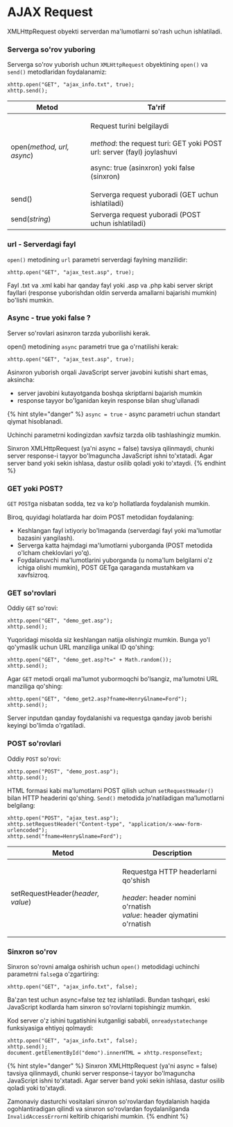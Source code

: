 # AJAX Request

XMLHttpRequest obyekti serverdan ma'lumotlarni so'rash uchun ishlatiladi.

### Serverga so'rov yuboring

Serverga so'rov yuborish uchun `XMLHttpRequest` obyektining `open()` va `send()` metodlaridan foydalanamiz:

```
xhttp.open("GET", "ajax_info.txt", true);
xhttp.send();
```

| Metod                      | Ta'rif                                                                                                                                                                      |
| -------------------------- | --------------------------------------------------------------------------------------------------------------------------------------------------------------------------- |
| open(_method, url, async_) | <p>Request turini belgilaydi<br><br><em>method</em>: the request turi: GET yoki POST<br>url: server (fayl) joylashuvi</p><p>async: true (asinxron) yoki false (sinxron)</p> |
| send()                     | Serverga request yuboradi (GET uchun ishlatiladi)                                                                                                                           |
| send(_string_)             | Serverga request yuboradi (POST uchun ishlatiladi)                                                                                                                          |

### url - Serverdagi fayl

`open()` metodining `url` parametri serverdagi faylning manzilidir:

```
xhttp.open("GET", "ajax_test.asp", true);
```

Fayl .txt va .xml kabi har qanday fayl yoki .asp va .php kabi server skript fayllari (response yuborishdan oldin serverda amallarni bajarishi mumkin) bo'lishi mumkin.

### Async - true yoki false ?

Server so'rovlari asinxron tarzda yuborilishi kerak.

open() metodining `async` parametri true ga o'rnatilishi kerak:

```
xhttp.open("GET", "ajax_test.asp", true);
```

Asinxron yuborish orqali JavaScript server javobini kutishi shart emas, aksincha:

* server javobini kutayotganda boshqa skriptlarni bajarish mumkin
* response tayyor bo'lganidan keyin response bilan shug'ullanadi

{% hint style="danger" %}
`async = true` - async parametri uchun standart qiymat hisoblanadi.

Uchinchi parametrni kodingizdan xavfsiz tarzda olib tashlashingiz mumkin.

Sinxron XMLHttpRequest (ya'ni async = false) tavsiya qilinmaydi, chunki server response-i tayyor bo'lmaguncha JavaScript ishni to'xtatadi. Agar server band yoki sekin ishlasa, dastur osilib qoladi yoki to'xtaydi.
{% endhint %}

### GET yoki POST?

`GET` `POST`ga nisbatan sodda, tez va koʻp hollatlarda foydalanish mumkin.

Biroq, quyidagi holatlarda har doim POST metodidan foydalaning:

* Keshlangan fayl ixtiyoriy bo'lmaganda (serverdagi fayl yoki ma'lumotlar bazasini yangilash).
* Serverga katta hajmdagi ma'lumotlarni yuborganda (POST metodida o'lcham cheklovlari yo'q).
* Foydalanuvchi ma'lumotlarini yuborganda (u noma'lum belgilarni o'z ichiga olishi mumkin), POST GETga qaraganda mustahkam va xavfsizroq.

### GET so'rovlari

Oddiy `GET` so'rovi:

```
xhttp.open("GET", "demo_get.asp");
xhttp.send();
```

Yuqoridagi misolda siz keshlangan natija olishingiz mumkin. Bunga yo'l qo'ymaslik uchun URL manziliga unikal ID qo'shing:

```
xhttp.open("GET", "demo_get.asp?t=" + Math.random());
xhttp.send();
```

Agar `GET` metodi orqali ma'lumot yubormoqchi bo'lsangiz, ma'lumotni URL manziliga qo'shing:

```
xhttp.open("GET", "demo_get2.asp?fname=Henry&lname=Ford");
xhttp.send();
```

Server inputdan qanday foydalanishi va requestga qanday javob berishi keyingi bo'limda o'rgatiladi.

### POST so'rovlari

Oddiy `POST` so'rovi:

```
xhttp.open("POST", "demo_post.asp");
xhttp.send();
```

HTML formasi kabi ma'lumotlarni POST qilish uchun `setRequestHeader()` bilan HTTP headerini qo'shing. `Send()` metodida joʻnatiladigan maʼlumotlarni belgilang:

```
xhttp.open("POST", "ajax_test.asp");
xhttp.setRequestHeader("Content-type", "application/x-www-form-urlencoded");
xhttp.send("fname=Henry&lname=Ford");
```

| Metod                             | Description                                                                                                                               |
| --------------------------------- | ----------------------------------------------------------------------------------------------------------------------------------------- |
| setRequestHeader(_header, value_) | <p>Requestga HTTP headerlarni qo'shish<br><br><em>header</em>:  header nomini o'rnatish<br><em>value</em>: header qiymatini o'rnatish</p> |

### Sinxron so'rov

Sinxron so'rovni amalga oshirish uchun `open()` metodidagi uchinchi parametrni `false`ga o'zgartiring:

```
xhttp.open("GET", "ajax_info.txt", false);
```

Ba'zan test uchun async=false tez tez ishlatiladi. Bundan tashqari, eski JavaScript kodlarda ham sinxron so'rovlarni topishingiz mumkin.

Kod server o'z ishini tugatishini kutganligi sababli, `onreadystatechange` funksiyasiga ehtiyoj qolmaydi:

```
xhttp.open("GET", "ajax_info.txt", false);
xhttp.send();
document.getElementById("demo").innerHTML = xhttp.responseText;
```

{% hint style="danger" %}
Sinxron XMLHttpRequest (ya'ni async = false) tavsiya qilinmaydi, chunki server response-i tayyor bo'lmaguncha JavaScript ishni to'xtatadi. Agar server band yoki sekin ishlasa, dastur osilib qoladi yoki to'xtaydi.

Zamonaviy dasturchi vositalari sinxron so'rovlardan foydalanish haqida ogohlantiradigan qilindi va sinxron so'rovlardan foydalanilganda `InvalidAccessError`ni keltirib chiqarishi mumkin.
{% endhint %}

